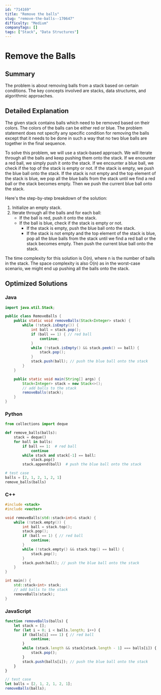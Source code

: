 ```yaml
---
id: "714169"
title: "Remove the balls"
slug: "remove-the-balls--170647"
difficulty: "Medium"
companyTags: []
tags: ["Stack", "Data Structures"]
---
```


**Remove the Balls**
==================

## Summary
The problem is about removing balls from a stack based on certain conditions. The key concepts involved are stacks, data structures, and algorithmic approaches.

## Detailed Explanation
The given stack contains balls which need to be removed based on their colors. The colors of the balls can be either red or blue. The problem statement does not specify any specific condition for removing the balls except that it needs to be done in such a way that no two blue balls are together in the final sequence.

To solve this problem, we will use a stack-based approach. We will iterate through all the balls and keep pushing them onto the stack. If we encounter a red ball, we simply push it onto the stack. If we encounter a blue ball, we check if the top of the stack is empty or not. If the stack is empty, we push the blue ball onto the stack. If the stack is not empty and the top element of the stack is blue, we pop all the blue balls from the stack until we find a red ball or the stack becomes empty. Then we push the current blue ball onto the stack.

Here's the step-by-step breakdown of the solution:

1.  Initialize an empty stack.
2.  Iterate through all the balls and for each ball:
    *   If the ball is red, push it onto the stack.
    *   If the ball is blue, check if the stack is empty or not.
        +   If the stack is empty, push the blue ball onto the stack.
        +   If the stack is not empty and the top element of the stack is blue, pop all the blue balls from the stack until we find a red ball or the stack becomes empty. Then push the current blue ball onto the stack.

The time complexity for this solution is O(n), where n is the number of balls in the stack. The space complexity is also O(n) as in the worst-case scenario, we might end up pushing all the balls onto the stack.

## Optimized Solutions
### Java
```java
import java.util.Stack;

public class RemoveBalls {
    public static void removeBalls(Stack<Integer> stack) {
        while (!stack.isEmpty()) {
            int ball = stack.pop();
            if (ball == 1) { // red ball
                continue;
            }
            while (!stack.isEmpty() && stack.peek() == ball) {
                stack.pop();
            }
            stack.push(ball); // push the blue ball onto the stack
        }
    }

    public static void main(String[] args) {
        Stack<Integer> stack = new Stack<>();
        // add balls to the stack
        removeBalls(stack);
    }
}
```

### Python
```python
from collections import deque

def remove_balls(balls):
    stack = deque()
    for ball in balls:
        if ball == 1:  # red ball
            continue
        while stack and stack[-1] == ball:  
            stack.pop()
        stack.append(ball)  # push the blue ball onto the stack

# test case
balls = [2, 1, 2, 1, 2, 1]
remove_balls(balls)
```

### C++
```cpp
#include <stack>
#include <vector>

void removeBalls(std::stack<int>& stack) {
    while (!stack.empty()) {
        int ball = stack.top();
        stack.pop();
        if (ball == 1) { // red ball
            continue;
        }
        while (!stack.empty() && stack.top() == ball) {
            stack.pop();
        }
        stack.push(ball); // push the blue ball onto the stack
    }
}

int main() {
    std::stack<int> stack;
    // add balls to the stack
    removeBalls(stack);
}
```

### JavaScript
```javascript
function removeBalls(balls) {
    let stack = [];
    for (let i = 0; i < balls.length; i++) {
        if (balls[i] === 1) { // red ball
            continue;
        }
        while (stack.length && stack[stack.length - 1] === balls[i]) {
            stack.pop();
        }
        stack.push(balls[i]); // push the blue ball onto the stack
    }
}

// test case
let balls = [2, 1, 2, 1, 2, 1];
removeBalls(balls);
```